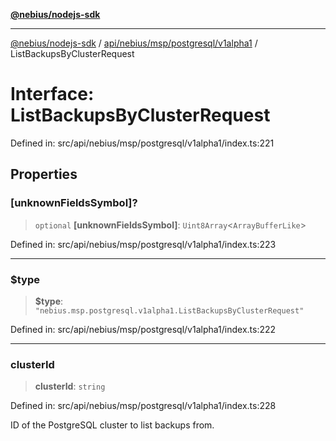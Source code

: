 [**@nebius/nodejs-sdk**](../../../../../../README.md)

---

[@nebius/nodejs-sdk](../../../../../../README.md) / [api/nebius/msp/postgresql/v1alpha1](../README.md) / ListBackupsByClusterRequest

# Interface: ListBackupsByClusterRequest

Defined in: src/api/nebius/msp/postgresql/v1alpha1/index.ts:221

## Properties

### \[unknownFieldsSymbol\]?

> `optional` **\[unknownFieldsSymbol\]**: `Uint8Array`\<`ArrayBufferLike`\>

Defined in: src/api/nebius/msp/postgresql/v1alpha1/index.ts:223

---

### $type

> **$type**: `"nebius.msp.postgresql.v1alpha1.ListBackupsByClusterRequest"`

Defined in: src/api/nebius/msp/postgresql/v1alpha1/index.ts:222

---

### clusterId

> **clusterId**: `string`

Defined in: src/api/nebius/msp/postgresql/v1alpha1/index.ts:228

ID of the PostgreSQL cluster to list backups from.
